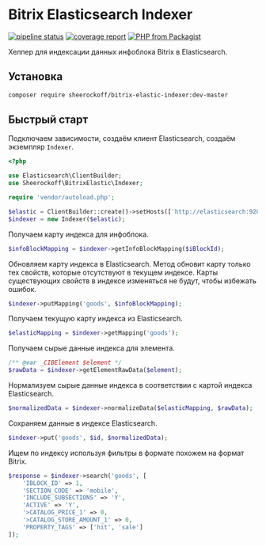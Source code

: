 # Bitrix Elasticsearch Indexer

[![pipeline status](https://gitlab.com/sheerockoff/bitrix-elastic-indexer/badges/master/pipeline.svg)](https://gitlab.com/sheerockoff/bitrix-elastic-indexer/pipelines)
[![coverage report](https://gitlab.com/sheerockoff/bitrix-elastic-indexer/badges/master/coverage.svg)](https://gitlab.com/sheerockoff/bitrix-elastic-indexer/-/jobs)
[![PHP from Packagist](https://img.shields.io/packagist/php-v/sheerockoff/bitrix-elastic-indexer.svg)](https://packagist.org/packages/sheerockoff/bitrix-elastic-indexer)

Хелпер для индексации данных инфоблока Bitrix в Elasticsearch.

## Установка

```bash
composer require sheerockoff/bitrix-elastic-indexer:dev-master
```

## Быстрый старт

Подключаем зависимости, создаём клиент Elasticsearch, создаём экземпляр `Indexer`.

```php
<?php

use Elasticsearch\ClientBuilder;
use Sheerockoff\BitrixElastic\Indexer;

require 'vendor/autoload.php';

$elastic = ClientBuilder::create()->setHosts(['http://elasticsearch:9200'])->build();
$indexer = new Indexer($elastic);
```

Получаем карту индекса для инфоблока.

```php
$infoBlockMapping = $indexer->getInfoBlockMapping($iBlockId);
```

Обновляем карту индекса в Elasticsearch. Метод обновит карту только тех свойств,
которые отсутствуют в текущем индексе. Карты существующих свойств в индексе
изменяться не будут, чтобы избежать ошибок.

```php
$indexer->putMapping('goods', $infoBlockMapping);
```

Получаем текущую карту индекса из Elasticsearch.

```php
$elasticMapping = $indexer->getMapping('goods');
```

Получаем сырые данные индекса для элемента.

```php
/** @var _CIBElement $element */
$rawData = $indexer->getElementRawData($element);
```

Нормализуем сырые данные индекса в соответствии с картой индекса Elasticsearch.

```php
$normalizedData = $indexer->normalizeData($elasticMapping, $rawData);
```

Сохраняем данные в индексе Elasticsearch.

```php
$indexer->put('goods', $id, $normalizedData);
```

Ищем по индексу используя фильтры в формате похожем на формат Bitrix.

```php
$response = $indexer->search('goods', [
    'IBLOCK_ID' => 1,
    'SECTION_CODE' => 'mobile',
    'INCLUDE_SUBSECTIONS' => 'Y',
    'ACTIVE' => 'Y',
    '>CATALOG_PRICE_1' => 0,
    '>CATALOG_STORE_AMOUNT_1' => 0,
    'PROPERTY_TAGS' => ['hit', 'sale']
]);
```